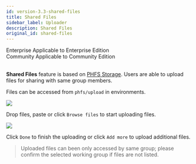 ```yaml
---
id: version-3.3-shared-files
title: Shared Files
sidebar_label: Uploader
description: Shared Files
original_id: shared-files
---
```


<div class="label-sect">
  <div class="ee-only tooltip">Enterprise
    <span class="tooltiptext">Applicable to Enterprise Edition</span>
  </div>
  <div class="ce-only tooltip">Community
    <span class="tooltiptext">Applicable to Community Edition</span>
  </div>
</div>
<BR>

**Shared Files** feature is based on [PHFS Storage](quickstart/nb-data-store#phfs-storage). Users are able to upload files for sharing with same group members.

Files can be accessed from `phfs/upload` in environments.

![](assets/files-uploader.png)

Drop files, paste or click `Browse files` to start uploading files.

![](assets/files-uploaded.png)

Click `Done` to finish the uploading or click `Add more` to upload additional files.

> Uploaded files can been only accessed by same group; please confirm the selected working group if files are not listed.
